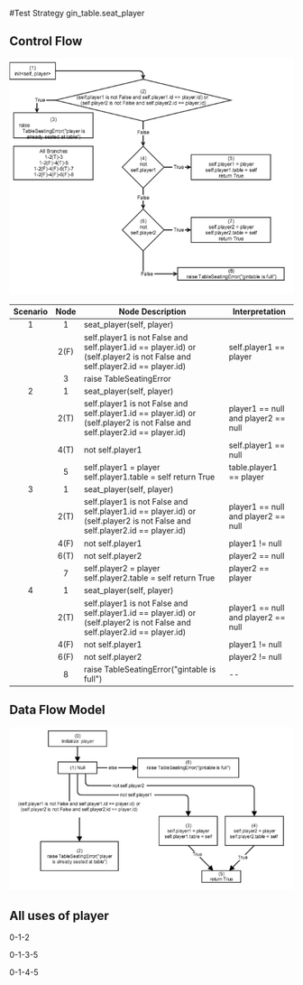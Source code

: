 #Test Strategy gin_table.seat_player
## Control Flow
![Control Flow](gin_table.seat_player.control_flow.png)

|   Scenario   |Node   |   Node Description    |   Interpretation   |
|:--------:|:----:|----------------|--------------|
|1|1|seat_player(self, player)| |
| |2(F)|self.player1 is not False and self.player1.id == player.id) or (self.player2 is not False and self.player2.id == player.id) | self.player1 == player |
| |3| raise TableSeatingError |  |
|2|1|seat_player(self, player)| |
| |2(T)|self.player1 is not False and self.player1.id == player.id) or (self.player2 is not False and self.player2.id == player.id) | player1 == null and player2 == null |
| |4(T)| not self.player1 | self.player1 == null |
| |5| self.player1 = player self.player1.table = self return True | table.player1 == player |
|3|1|seat_player(self, player)| |
| |2(T)|self.player1 is not False and self.player1.id == player.id) or (self.player2 is not False and self.player2.id == player.id) | player1 == null and player2 == null |
| |4(F)|not self.player1 | player1 != null |
| | 6(T) | not self.player2 | player2 == null |
| | 7 | self.player2 = player self.player2.table = self return True | player2 == player |
| 4 | 1|seat_player(self, player)| |
| |2(T)|self.player1 is not False and self.player1.id == player.id) or (self.player2 is not False and self.player2.id == player.id) | player1 == null and player2 == null |
| |4(F)|not self.player1 | player1 != null |
| | 6(F) | not self.player2 | player2 != null |
| | 8 | raise TableSeatingError("gintable is full") |--|

## Data Flow Model
![Data Flow Model](gin_table.seat_player.data_flow.png)
## All uses of player
0-1-2

0-1-3-5

0-1-4-5
